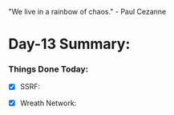 "We live in a rainbow of chaos." - Paul Cezanne

# Day-13 Summary:

### Things Done Today:

- [X] SSRF: 

- [X] Wreath Network: 
